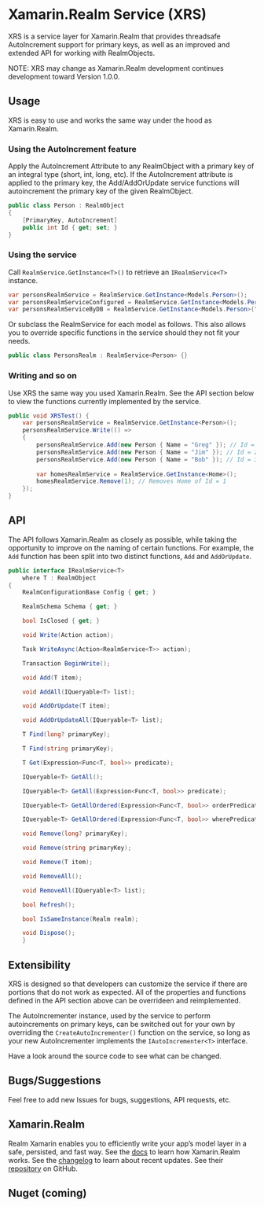 ﻿# Xamarin.Realm Service (XRS)
XRS is a service layer for Xamarin.Realm that provides threadsafe AutoIncrement support for primary keys, as well as an improved and extended API for working with RealmObjects.

NOTE: XRS may change as Xamarin.Realm development continues development toward Version 1.0.0.

## Usage
XRS is easy to use and works the same way under the hood as Xamarin.Realm.

### Using the AutoIncrement feature
Apply the AutoIncrement Attribute to any RealmObject with a primary key of an integral type (short, int, long, etc).
If the AutoIncrement attribute is applied to the primary key, the Add/AddOrUpdate service functions will autoincrement the primary key of the given RealmObject.
```csharp
public class Person : RealmObject
{
	[PrimaryKey, AutoIncrement]
	public int Id { get; set; }
}
```

### Using the service
Call `RealmService.GetInstance<T>()` to retrieve an `IRealmService<T>` instance.
```csharp
var personsRealmService = RealmService.GetInstance<Models.Person>();
var personsRealmServiceConfigured = RealmService.GetInstance<Models.Person>(realmConfiguration);
var personsRealmServiceByDB = RealmService.GetInstance<Models.Person>("path/to/database");
```

Or subclass the RealmService for each model as follows. This also allows you to override specific functions in the service should they not fit your needs.
```csharp
public class PersonsRealm : RealmService<Person> {}
```

### Writing and so on
Use XRS the same way you used Xamarin.Realm. See the API section below to view the functions currently implemented by the service.
```csharp
public void XRSTest() {
	var personsRealmService = RealmService.GetInstance<Person>();
	personsRealmService.Write(() =>
	{
		personsRealmService.Add(new Person { Name = "Greg" }); // Id = 1
		personsRealmService.Add(new Person { Name = "Jim" }); // Id = 2
		personsRealmService.Add(new Person { Name = "Bob" }); // Id = 3
		
		var homesRealmService = RealmService.GetInstance<Home>();
		homesRealmService.Remove(1); // Removes Home of Id = 1
	});
}
```

## API
The API follows Xamarin.Realm as closely as possible, while taking the opportunity to improve on the naming of certain functions.
For example, the `Add` function has been split into two distinct functions, `Add` and `AddOrUpdate`.

```csharp
public interface IRealmService<T>
    where T : RealmObject
{
	RealmConfigurationBase Config { get; }

	RealmSchema Schema { get; }

	bool IsClosed { get; }

	void Write(Action action);

	Task WriteAsync(Action<RealmService<T>> action);

	Transaction BeginWrite();

	void Add(T item);

	void AddAll(IQueryable<T> list);

	void AddOrUpdate(T item);

	void AddOrUpdateAll(IQueryable<T> list);

	T Find(long? primaryKey);

	T Find(string primaryKey);

	T Get(Expression<Func<T, bool>> predicate);

	IQueryable<T> GetAll();

	IQueryable<T> GetAll(Expression<Func<T, bool>> predicate);

	IQueryable<T> GetAllOrdered(Expression<Func<T, bool>> orderPredicate);

	IQueryable<T> GetAllOrdered(Expression<Func<T, bool>> wherePredicate, Expression<Func<T, bool>> orderPredicate);

	void Remove(long? primaryKey);

	void Remove(string primaryKey);

	void Remove(T item);

	void RemoveAll();

	void RemoveAll(IQueryable<T> list);

	bool Refresh();

	bool IsSameInstance(Realm realm);

	void Dispose();
    }
```

## Extensibility
XRS is designed so that developers can customize the service if there are portions that do not work as expected.
All of the properties and functions defined in the API section above can be overrideen and reimplemented.

The AutoIncrementer instance, used by the service to perform autoincrements on primary keys, can be switched out
for your own by overriding the `CreateAutoIncrementer()` function on the service, so long as your new AutoIncrementer implements the `IAutoIncrementer<T>` interface.

Have a look around the source code to see what can be changed.

## Bugs/Suggestions
Feel free to add new Issues for bugs, suggestions, API requests, etc.

## Xamarin.Realm
Realm Xamarin enables you to efficiently write your app’s model layer in a safe, persisted, and fast way.
See the [docs](https://realm.io/docs/xamarin/latest/) to learn how Xamarin.Realm works.
See the [changelog](https://github.com/realm/realm-dotnet/blob/master/CHANGELOG.md) to learn about recent updates.
See their [repository](https://github.com/realm/realm-dotnet) on GitHub.

## Nuget (coming)
